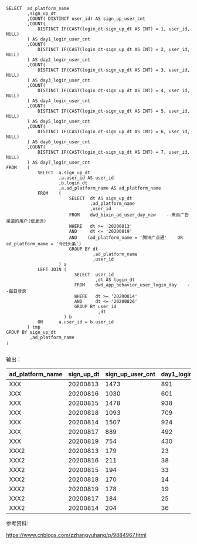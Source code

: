 ```
SELECT  ad_platform_name
        ,sign_up_dt
        ,COUNT( DISTINCT user_id) AS sign_up_user_cnt
        ,COUNT(
            DISTINCT IF(CAST(login_dt-sign_up_dt AS INT) = 1, user_id, NULL)
        ) AS day1_login_user_cnt
        ,COUNT(
            DISTINCT IF(CAST(login_dt-sign_up_dt AS INT) = 2, user_id, NULL)
        ) AS day2_login_user_cnt
        ,COUNT(
            DISTINCT IF(CAST(login_dt-sign_up_dt AS INT) = 3, user_id, NULL)
        ) AS day3_login_user_cnt
        ,COUNT(
            DISTINCT IF(CAST(login_dt-sign_up_dt AS INT) = 4, user_id, NULL)
        ) AS day4_login_user_cnt
        ,COUNT(
            DISTINCT IF(CAST(login_dt-sign_up_dt AS INT) = 5, user_id, NULL)
        ) AS day5_login_user_cnt
        ,COUNT(
            DISTINCT IF(CAST(login_dt-sign_up_dt AS INT) = 6, user_id, NULL)
        ) AS day6_login_user_cnt
        ,COUNT(
            DISTINCT IF(CAST(login_dt-sign_up_dt AS INT) = 7, user_id, NULL)
        ) AS day7_login_user_cnt
FROM    (
            SELECT  a.sign_up_dt
                    ,a.user_id AS user_id
                    ,b.login_dt
                    ,a.ad_platform_name AS ad_platform_name
            FROM    (
                        SELECT  dt AS sign_up_dt
                                ,ad_platform_name
                                ,user_id
                        FROM    dwd_bixin_ad_user_day_new    --来自广告渠道的用户(信息流)
                        WHERE   dt >= '20200813'
                        AND     dt <= '20200819'
                        AND    (ad_platform_name = '腾讯广点通'    OR ad_platform_name = '今日头条')
                        GROUP BY dt
                                 ,ad_platform_name
                                 ,user_id
                    ) a
            LEFT JOIN (
                          SELECT  user_id
                                  ,dt AS login_dt
                          FROM    dwd_app_behavior_user_login_day    --每日登录
                          WHERE   dt >= '20200814'
                          AND     dt <= '20200826'
                          GROUP BY user_id
                                   ,dt
                      ) b
            ON      a.user_id = b.user_id
        ) tmp
GROUP BY sign_up_dt
         ,ad_platform_name
;


```

输出：

| ad_platform_name | sign_up_dt | sign_up_user_cnt | day1_login_user_cnt | day2_login_user_cnt | day3_login_user_cnt | day4_login_user_cnt | day5_login_user_cnt | day6_login_user_cnt | day7_login_user_cnt |
| ---------------- | ---------- | ---------------- | ------------------- | ------------------- | ------------------- | ------------------- | ------------------- | ------------------- | ------------------- |
| XXX              | 20200813   | 1473             | 891                 | 492                 | 419                 | 322                 | 289                 | 311                 | 257                 |
| XXX              | 20200816   | 1030             | 601                 | 297                 | 290                 | 228                 | 197                 | 200                 | 131                 |
| XXX              | 20200815   | 1478             | 938                 | 527                 | 392                 | 368                 | 300                 | 297                 | 256                 |
| XXX              | 20200818   | 1093             | 709                 | 410                 | 327                 | 258                 | 203                 | 164                 | 180                 |
| XXX              | 20200814   | 1507             | 924                 | 600                 | 401                 | 334                 | 315                 | 267                 | 262                 |
| XXX              | 20200817   | 889              | 492                 | 346                 | 232                 | 210                 | 169                 | 132                 | 118                 |
| XXX              | 20200819   | 754              | 430                 | 261                 | 209                 | 145                 | 132                 | 107                 | 94                  |
| XXX2             | 20200813   | 179              | 23                  | 8                   | 9                   | 7                   | 4                   | 4                   | 6                   |
| XXX2             | 20200816   | 211              | 38                  | 27                  | 19                  | 18                  | 14                  | 15                  | 11                  |
| XXX2             | 20200815   | 194              | 33                  | 17                  | 16                  | 14                  | 12                  | 15                  | 13                  |
| XXX2             | 20200818   | 170              | 14                  | 5                   | 8                   | 4                   | 3                   | 1                   | 4                   |
| XXX2             | 20200819   | 178              | 19                  | 16                  | 11                  | 5                   | 7                   | 5                   | 6                   |
| XXX2             | 20200817   | 184              | 25                  | 15                  | 14                  | 9                   | 5                   | 5                   | 3                   |
| XXX2             | 20200814   | 204              | 36                  | 27                  | 22                  | 21                  | 19                  | 14                  | 19                  |



参考资料:

https://www.cnblogs.com/zzhangyuhang/p/9884967.html